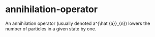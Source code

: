# annihilation-operator
An annihilation operator (usually denoted  a^{\hat {a}}_{n}) lowers the number of particles in a given state by one.
